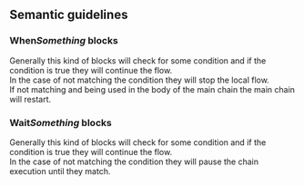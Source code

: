 ## Semantic guidelines

### **When***Something* blocks
Generally this kind of blocks will check for some condition and if the condition is true they will continue the flow.<br>
In the case of not matching the condition they will stop the local flow.<br>
If not matching and being used in the body of the main chain the main chain will restart.

### **Wait***Something* blocks
Generally this kind of blocks will check for some condition and if the condition is true they will continue the flow.<br>
In the case of not matching the condition they will pause the chain execution until they match.